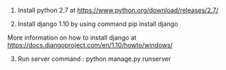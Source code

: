 1. Install python 2.7 at
https://www.python.org/download/releases/2.7/

2. Install django 1.10 by using command
pip install django

More information on how to install django at
https://docs.djangoproject.com/en/1.10/howto/windows/

3. Run server command :
python manage.py runserver
